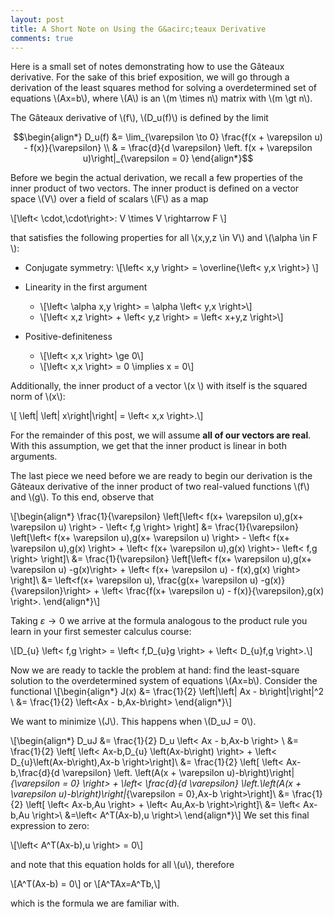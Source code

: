 ```yaml
---
layout: post
title: A Short Note on Using the G&acirc;teaux Derivative
comments: true
---
```

Here is a small set of notes demonstrating how to use the G&acirc;teaux derivative. For the sake of this brief exposition, we will go through a derivation of the least squares method for solving a overdetermined set of equations \\(Ax=b\\), where \\(A\\) is an \\(m \times n\\) matrix with \\(m \gt n\\).

The G&acirc;teaux derivative of \\(f\\), \\(D_u(f)\\) is defined by the limit

$$\begin{align*}
D_u(f) &= \lim_{\varepsilon \to 0} \frac{f(x + \varepsilon u) - f(x)}{\varepsilon} \\
& = \frac{d}{d \varepsilon} \left. f(x + \varepsilon u)\right|_{\varepsilon = 0} 
\end{align*}$$

Before we begin the actual derivation, we recall a few properties of the inner product of two vectors. The inner product is defined on a vector space \\(V\\) over a field of scalars \\(F\\) as a map 

\\[\left< \cdot,\cdot\right>: V \times V \rightarrow F \\]

that satisfies the following properties for all \\(x,y,z \in V\\) and \\(\alpha \in F \\):

+	Conjugate symmetry: 
	\\[\left< x,y \right> = \overline{\left< y,x \right>} \\]
	
+	Linearity in the first argument
	+	\\[\left< \alpha x,y \right> = \alpha \left< y,x \right>\\]
	+	\\[\left< x,z \right> +  \left< y,z \right> = \left< x+y,z \right>\\]

+	Positive-definiteness
	+	\\[\left< x,x \right> \ge 0\\]
	+	\\[\left< x,x \right> = 0 \implies x = 0\\]

Additionally, the inner product of a vector \\(x \\) with itself is the squared norm of \\(x\\):

\\[ \left| \left| x\right|\right| = \left< x,x \right>.\\]

For the remainder of this post, we will assume **all of our vectors are real**. With this assumption, we get that the inner product is linear in both arguments.

The last piece we need before we are ready to begin our derivation is the G&acirc;teaux derivative of the inner product of two real-valued functions \\(f\\) and \\(g\\). To this end, observe that 

\\[\begin{align*}
\frac{1}{\varepsilon} \left[\left< f(x+ \varepsilon u),g(x+ \varepsilon u) \right> - \left< f,g \right> \right] &=  \frac{1}{\varepsilon} \left[\left< f(x+ \varepsilon u),g(x+ \varepsilon u) \right> - \left< f(x+ \varepsilon u),g(x) \right> + \left< f(x+ \varepsilon u),g(x) \right>- \left< f,g \right> \right]\\
&= \frac{1}{\varepsilon} \left[\left< f(x+ \varepsilon u),g(x+ \varepsilon u) -g(x)\right> + \left< f(x+ \varepsilon u) - f(x),g(x) \right> \right]\\
&= \left<f(x+ \varepsilon u), \frac{g(x+ \varepsilon u) -g(x)}{\varepsilon}\right> + \left<  \frac{f(x+ \varepsilon u) - f(x)}{\varepsilon},g(x) \right>.
\end{align*}\\]

Taking $\varepsilon \to 0$ we arrive at the formula analogous to the product rule you learn in your first semester calculus course:

\\[D_{u} \left< f,g \right> = \left< f,D_{u}g \right> + \left< D_{u}f,g \right>.\\]

Now we are ready to tackle the problem at hand: find the least-square solution to the overdetermined system of equations \\(Ax=b\\). Consider the functional
\\[\begin{align*}
J(x) &= \frac{1}{2} \left|\left| Ax - b\right|\right|^2 \\
&= \frac{1}{2} \left<Ax - b,Ax-b\right> 
\end{align*}\\]

We want to minimize \\(J\\). This happens when \\(D_uJ = 0\\).

\\[\begin{align*}
D_uJ &= \frac{1}{2} D_u \left< Ax - b,Ax-b \right> \\
&= \frac{1}{2} \left[ \left< Ax-b,D_{u} \left(Ax-b\right) \right> + \left< D_{u}\left(Ax-b\right),Ax-b \right>\right]\\
&= \frac{1}{2} \left[ \left< Ax-b,\frac{d}{d \varepsilon} \left. \left(A(x + \varepsilon u)-b\right)\right|_{\varepsilon = 0} \right> + \left< \frac{d}{d \varepsilon} \left.\left(A(x + \varepsilon u)-b\right)\right|_{\varepsilon = 0},Ax-b \right>\right]\\
&= \frac{1}{2} \left[ \left< Ax-b,Au \right> + \left< Au,Ax-b \right>\right]\\
&= \left< Ax-b,Au \right>\\
&=\left< A^T(Ax-b),u \right>\\
\end{align*}\\]
We set this final expression to zero:

\\[\left< A^T(Ax-b),u \right> = 0\\]

and note that this equation holds for all \\(u\\), therefore 

\\[A^T(Ax-b) = 0\\]
or
\\[A^TAx=A^Tb,\\]

which is the formula we are familiar with.




